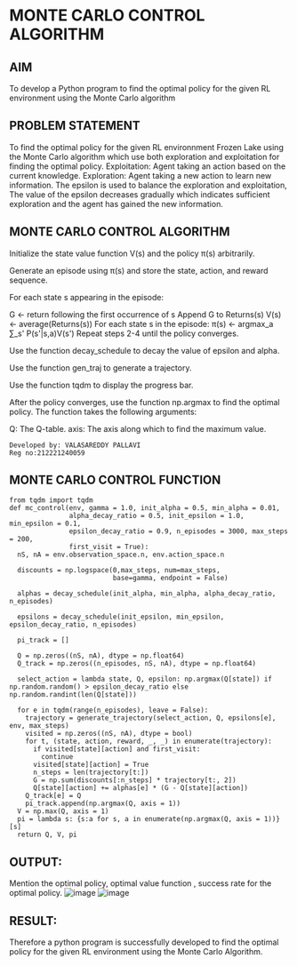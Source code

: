 # MONTE CARLO CONTROL ALGORITHM

## AIM
To develop a Python program to find the optimal policy for the given RL environment using the Monte Carlo algorithm

## PROBLEM STATEMENT
To find the optimal policy for the given RL environnment Frozen Lake using the Monte Carlo algorithm which use both exploration and exploitation for finding the optimal policy. Exploitation: Agent taking an action based on the current knowledge. Exploration: Agent taking a new action to learn new information. The epsilon is used to balance the exploration and exploitation, The value of the epsilon decreases gradually which indicates sufficient exploration and the agent has gained the new information.

## MONTE CARLO CONTROL ALGORITHM
Initialize the state value function V(s) and the policy π(s) arbitrarily.

Generate an episode using π(s) and store the state, action, and reward sequence.

For each state s appearing in the episode:

G ← return following the first occurrence of s Append G to Returns(s) V(s) ← average(Returns(s)) For each state s in the episode: π(s) ← argmax_a ∑_s' P(s'|s,a)V(s') Repeat steps 2-4 until the policy converges.

Use the function decay_schedule to decay the value of epsilon and alpha.

Use the function gen_traj to generate a trajectory.

Use the function tqdm to display the progress bar.

After the policy converges, use the function np.argmax to find the optimal policy. The function takes the following arguments:

Q: The Q-table. axis: The axis along which to find the maximum value.
```
Developed by: VALASAREDDY PALLAVI
Reg no:212221240059
```

## MONTE CARLO CONTROL FUNCTION
```
from tqdm import tqdm
def mc_control(env, gamma = 1.0, init_alpha = 0.5, min_alpha = 0.01,
               alpha_decay_ratio = 0.5, init_epsilon = 1.0, min_epsilon = 0.1,
               epsilon_decay_ratio = 0.9, n_episodes = 3000, max_steps = 200,
               first_visit = True):
  nS, nA = env.observation_space.n, env.action_space.n

  discounts = np.logspace(0,max_steps, num=max_steps,
                          base=gamma, endpoint = False)

  alphas = decay_schedule(init_alpha, min_alpha, alpha_decay_ratio, n_episodes)

  epsilons = decay_schedule(init_epsilon, min_epsilon, epsilon_decay_ratio, n_episodes)

  pi_track = []

  Q = np.zeros((nS, nA), dtype = np.float64)
  Q_track = np.zeros((n_episodes, nS, nA), dtype = np.float64)

  select_action = lambda state, Q, epsilon: np.argmax(Q[state]) if np.random.random() > epsilon_decay_ratio else np.random.randint(len(Q[state]))

  for e in tqdm(range(n_episodes), leave = False):
    trajectory = generate_trajectory(select_action, Q, epsilons[e], env, max_steps)
    visited = np.zeros((nS, nA), dtype = bool)
    for t, (state, action, reward, _, _) in enumerate(trajectory):
      if visited[state][action] and first_visit:
        continue
      visited[state][action] = True
      n_steps = len(trajectory[t:])
      G = np.sum(discounts[:n_steps] * trajectory[t:, 2])
      Q[state][action] += alphas[e] * (G - Q[state][action])
    Q_track[e] = Q
    pi_track.append(np.argmax(Q, axis = 1))
  V = np.max(Q, axis = 1)
  pi = lambda s: {s:a for s, a in enumerate(np.argmax(Q, axis = 1))}[s]
  return Q, V, pi
```

## OUTPUT:
Mention the optimal policy, optimal value function , success rate for the optimal policy.
![image](https://github.com/Pallavi-Raveendranadreddy/monte-carlo-control/assets/94294872/b8a2e2c8-ebe0-4f39-92b9-2185e249bca4)
![image](https://github.com/Pallavi-Raveendranadreddy/monte-carlo-control/assets/94294872/ed0b8542-dc13-4f7e-9112-1c7569000c0b)



## RESULT:

Therefore a python program is successfully developed to find the optimal policy for the given RL environment using the Monte Carlo Algorithm.
